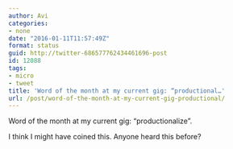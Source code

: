 ```yaml
---
author: Avi
categories:
- none
date: "2016-01-11T11:57:49Z"
format: status
guid: http://twitter-686577762434461696-post
id: 12088
tags:
- micro
- tweet
title: 'Word of the month at my current gig: “productional…'
url: /post/word-of-the-month-at-my-current-gig-productional/
---
```

Word of the month at my current gig: “productionalize”.

I think I might have coined this. Anyone heard this before?